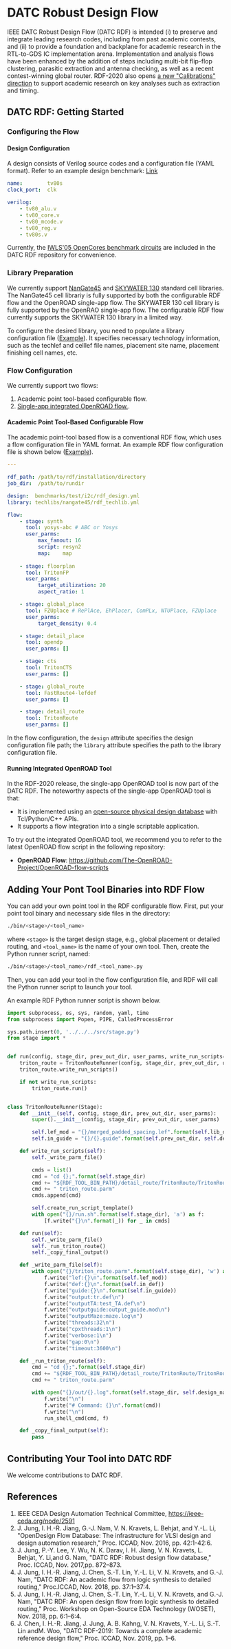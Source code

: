DATC Robust Design Flow
===

IEEE DATC Robust Design Flow (DATC RDF) is intended (i) to preserve and integrate leading research codes, including from past academic contests, and (ii) to  provide a foundation and backplane for academic research in the RTL-to-GDS IC implementation arena.
Implementation and analysis flows have been enhanced by the addition of steps including multi-bit flip-flop clustering, parasitic extraction and antenna checking, as well as a recent contest-winning global router. 
RDF-2020 also opens [a new "Calibrations" direction](https://github.com/ieee-ceda-datc/datc-rdf-timer-calibration) to support academic research on key analyses such as extraction and timing.


DATC RDF: Getting Started
---

### Configuring the Flow

#### Design Configuration

A design consists of Verilog source codes and a configuration file (YAML format).
Refer to an example design benchmark: [Link](benchmarks/test/tv80)

```yaml
name:        tv80s
clock_port:  clk

verilog:     
    - tv80_alu.v
    - tv80_core.v
    - tv80_mcode.v
    - tv80_reg.v
    - tv80s.v
```

Currently, the [IWLS'05 OpenCores benchmark circuits](https://iwls.org/iwls2005/benchmarks.html) are included in the DATC RDF repository for convenience. 


### Library Preparation

We currently support [NanGate45](https://si2.org/open-cell-library/) and [SKYWATER 130](https://github.com/google/skywater-pdk) standard cell libraries.
The NanGate45 cell librariy is fully supported by both the configurable RDF flow and the OpenROAD single-app flow.
The SKYWATER 130 cell library is fully supported by the OpenRAO single-app flow. The configurable RDF flow currently supports the SKYWATER 130 library in a limited way.

To configure the desired library, you need to populate a library configuration file ([Example](techlibs/nangate45/rdf_techlib.yml)).
It specifies necessary technology information, such as the techlef and celllef file names, placement site name, placement finishing cell names, etc.


### Flow Configuration

We currently support two flows:

1. Academic point tool-based configurable flow.
2. [Single-app integrated OpenROAD flow.](https://github.com/The-OpenROAD-Project/OpenROAD-flow-scripts).


#### Academic Point Tool-Based Configurable Flow

The academic point-tool based flow is a conventional RDF flow, which uses a flow configuration file in YAML format.
An example RDF flow configuration file is shown below ([Example](./run/example_flow.yml)).

```yaml
---

rdf_path: /path/to/rdf/installation/directory
job_dir:  /path/to/rundir

design:  benchmarks/test/i2c/rdf_design.yml
library: techlibs/nangate45/rdf_techlib.yml

flow:
    - stage: synth
      tool: yosys-abc # ABC or Yosys
      user_parms: 
          max_fanout: 16
          script: resyn2
          map:    map
          
    - stage: floorplan
      tool: TritonFP 
      user_parms:
          target_utilization: 20
          aspect_ratio: 1

    - stage: global_place
      tool: FZUplace # RePlAce, EhPlacer, ComPLx, NTUPlace, FZUplace
      user_parms: 
          target_density: 0.4

    - stage: detail_place
      tool: opendp
      user_parms: []

    - stage: cts
      tool: TritonCTS
      user_parms: []

    - stage: global_route
      tool: FastRoute4-lefdef
      user_parms: []

    - stage: detail_route
      tool: TritonRoute
      user_parms: []
```

In the flow configuration, the `design` attribute specifies the design configuration file path; the `library` attribute specifies the path to the library configuration file.


#### Running Integrated OpenROAD Tool

In the RDF-2020 release, the single-app OpenROAD tool is now part of the DATC RDF. The noteworthy aspects of the single-app OpenROAD tool is that:

* It is implemented using an [open-source physical design database](https://github.com/The-OpenROAD-Project/OpenDB) with Tcl/Python/C++ APIs.
* It supports a flow integration into a single scriptable application.

To try out the integrated OpenROAD tool, we recommend you to refer to the latest OpenROAD flow script in the following repository:

* **OpenROAD Flow**:  https://github.com/The-OpenROAD-Project/OpenROAD-flow-scripts



Adding Your Pont Tool Binaries into RDF Flow
---

You can add your own point tool in the RDF configurable flow.
First, put your point tool binary and necessary side files in the directory:

```bash
./bin/<stage>/<tool_name>
```

where `<stage>` is the target design stage, e.g., global placement or detailed routing, and `<tool_name>` is the name of your own tool.
Then, create the Python runner script, named:

```bash
./bin/<stage>/<tool_name>/rdf_<tool_name>.py
```

Then, you can add your tool in the flow configuration file, and RDF will call the Python runner script to launch your tool.


An example RDF Python runner script is shown below.

```python
import subprocess, os, sys, random, yaml, time
from subprocess import Popen, PIPE, CalledProcessError

sys.path.insert(0, '../../../src/stage.py')
from stage import *


def run(config, stage_dir, prev_out_dir, user_parms, write_run_scripts=False):
    triton_route = TritonRouteRunner(config, stage_dir, prev_out_dir, user_parms)
    triton_route.write_run_scripts()

    if not write_run_scripts:
        triton_route.run()


class TritonRouteRunner(Stage):
    def __init__(self, config, stage_dir, prev_out_dir, user_parms):
        super().__init__(config, stage_dir, prev_out_dir, user_parms)

        self.lef_mod = "{}/merged_padded_spacing.lef".format(self.lib_dir)
        self.in_guide = "{}/{}.guide".format(self.prev_out_dir, self.design_name)

    def write_run_scripts(self):
        self._write_parm_file()

        cmds = list()
        cmd = "cd {};".format(self.stage_dir)
        cmd += "${RDF_TOOL_BIN_PATH}/detail_route/TritonRoute/TritonRoute"
        cmd += " triton_route.parm"
        cmds.append(cmd)

        self.create_run_script_template()
        with open("{}/run.sh".format(self.stage_dir), 'a') as f:
            [f.write("{}\n".format(_)) for _ in cmds]

    def run(self):
        self._write_parm_file()
        self._run_triton_route()
        self._copy_final_output()

    def _write_parm_file(self):
        with open("{}/triton_route.parm".format(self.stage_dir), 'w') as f:
            f.write("lef:{}\n".format(self.lef_mod))
            f.write("def:{}\n".format(self.in_def))
            f.write("guide:{}\n".format(self.in_guide))
            f.write("output:tr.def\n")
            f.write("outputTA:test_TA.def\n")
            f.write("outputguide:output_guide.mod\n")
            f.write("outputMaze:maze.log\n")
            f.write("threads:32\n")
            f.write("cpxthreads:1\n")
            f.write("verbose:1\n")
            f.write("gap:0\n")
            f.write("timeout:3600\n")

    def _run_triton_route(self):
        cmd = "cd {};".format(self.stage_dir)
        cmd += "${RDF_TOOL_BIN_PATH}/detail_route/TritonRoute/TritonRoute"
        cmd += " triton_route.parm"

        with open("{}/out/{}.log".format(self.stage_dir, self.design_name), 'a') as f:
            f.write("\n")
            f.write("# Command: {}\n".format(cmd))
            f.write("\n")
            run_shell_cmd(cmd, f)

    def _copy_final_output(self):
        pass
```


Contributing Your Tool into DATC RDF
---

We welcome contributions to DATC RDF.



References
---

1. IEEE CEDA Design Automation Technical Committee, https://ieee-ceda.org/node/2591
1. J. Jung, I. H.-R. Jiang, G.-J. Nam, V. N. Kravets, L. Behjat, and Y.-L. Li, "OpenDesign Flow Database: The infrastructure for VLSI design and design automation research," Proc. ICCAD, Nov. 2016, pp. 42:1-42:6.
1. J. Jung, P.-Y. Lee, Y. Wu, N. K. Darav, I. H. Jiang, V. N. Kravets, L. Behjat, Y. Li,and G. Nam, "DATC RDF: Robust design flow database," Proc. ICCAD, Nov. 2017,pp. 872–873.
1. J. Jung, I. H.-R. Jiang, J. Chen, S.-T. Lin, Y.-L. Li, V. N. Kravets, and G.-J. Nam, "DATC RDF: An academic flow from logic synthesis to detailed routing," Proc.ICCAD, Nov. 2018, pp. 37:1–37:4.
1. J. Jung, I. H.-R. Jiang, J. Chen, S.-T. Lin, Y.-L. Li, V. N. Kravets, and G.-J. Nam, "DATC RDF: An open design flow from logic synthesis to detailed routing," Proc. Workshop on Open-Source EDA Technology (WOSET), Nov. 2018, pp. 6:1–6:4.
1. J. Chen, I. H.-R. Jiang, J. Jung, A. B. Kahng, V. N. Kravets, Y.-L. Li, S.-T. Lin andM. Woo, "DATC RDF-2019: Towards a complete academic reference design flow," Proc. ICCAD, Nov. 2019, pp. 1–6.

